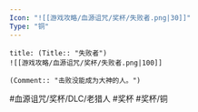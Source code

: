 ```yaml
---
Icon: "![[游戏攻略/血源诅咒/奖杯/失败者.png|30]]"
Type: "铜"
---
```

```ad-common-bronze-trophy
title: (Title:: "失败者")
![[游戏攻略/血源诅咒/奖杯/失败者.png|100]]

(Comment:: "击败没能成为大神的人。")
```

#血源诅咒/奖杯/DLC/老猎人 #奖杯 #奖杯/铜
